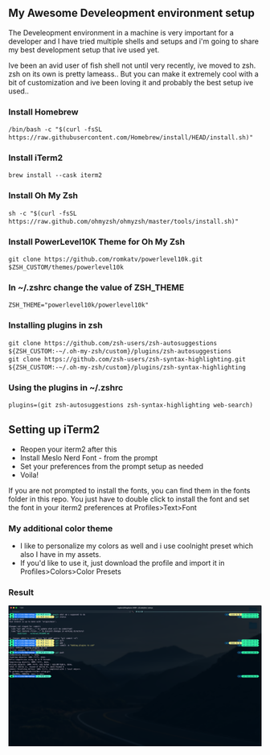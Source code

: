 ## My Awesome Develeopment environment setup

The Develeopment environment in a machine is very important for a developer and I have tried multiple shells and setups and i'm going to share my best development setup that ive used yet.

Ive been an avid user of fish shell not until very recently, ive moved to zsh. zsh on its own is pretty lameass.. But you can make it extremely cool with a bit of customization and ive been loving it and probably the best setup ive used..


### Install Homebrew
```
/bin/bash -c "$(curl -fsSL https://raw.githubusercontent.com/Homebrew/install/HEAD/install.sh)"
```


### Install iTerm2
```
brew install --cask iterm2
```

### Install Oh My Zsh
```
sh -c "$(curl -fsSL https://raw.github.com/ohmyzsh/ohmyzsh/master/tools/install.sh)"
```

### Install PowerLevel10K Theme for Oh My Zsh
```
git clone https://github.com/romkatv/powerlevel10k.git $ZSH_CUSTOM/themes/powerlevel10k
```


### In ~/.zshrc change the value of ZSH_THEME
```
ZSH_THEME="powerlevel10k/powerlevel10k"
```


### Installing plugins in zsh
```
git clone https://github.com/zsh-users/zsh-autosuggestions ${ZSH_CUSTOM:-~/.oh-my-zsh/custom}/plugins/zsh-autosuggestions
git clone https://github.com/zsh-users/zsh-syntax-highlighting.git ${ZSH_CUSTOM:-~/.oh-my-zsh/custom}/plugins/zsh-syntax-highlighting
```

### Using the plugins in ~/.zshrc
```
plugins=(git zsh-autosuggestions zsh-syntax-highlighting web-search)
```




## Setting up iTerm2

* Reopen your iterm2 after this
* Install Meslo Nerd Font - from the prompt
* Set your preferences from the prompt setup as needed
* Voila!

If you are not prompted to install the fonts, you can find them in the fonts folder in this repo. You just have to double click to install the font and set the font in your iterm2 preferences at Profiles>Text>Font

### My additional color theme
* I like to personalize my colors as well and i use coolnight preset which also I have in my assets.
* If you'd like to use it, just download the profile and import it in Profiles>Colors>Color Presets


### Result
![My Terminal](https://github.com/raghavkrish/dev-setup/blob/main/terminal/assets/result/result.png?raw=true)
